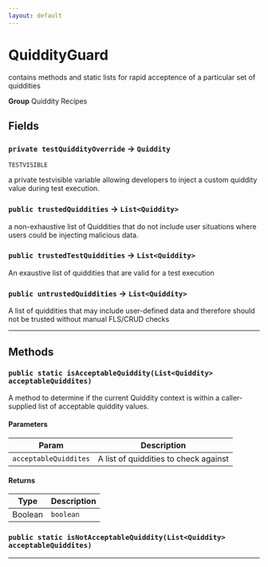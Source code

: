```yaml
---
layout: default
---
```

# QuiddityGuard

contains methods and static lists for rapid acceptence of a
particular set of quiddities


**Group** Quiddity Recipes

## Fields

### `private testQuiddityOverride` → `Quiddity`

`TESTVISIBLE` 

a private testvisible variable allowing developers to inject a custom quiddity value during test execution.

### `public trustedQuiddities` → `List<Quiddity>`


a non-exhaustive list of Quiddities that do not include user situations where users could be injecting malicious data.

### `public trustedTestQuiddities` → `List<Quiddity>`


An exaustive list of quiddities that are valid for a test execution

### `public untrustedQuiddities` → `List<Quiddity>`


A list of quiddities that may include user-defined data and therefore should not be trusted without manual FLS/CRUD checks

---
## Methods
### `public static isAcceptableQuiddity(List<Quiddity> acceptableQuiddites)`

A method to determine if the current Quiddity context is within a caller-supplied list of acceptable quiddity values.

#### Parameters

|Param|Description|
|---|---|
|`acceptableQuiddites`|A list of quiddities to check against|

#### Returns

|Type|Description|
|---|---|
|Boolean|`boolean`|

### `public static isNotAcceptableQuiddity(List<Quiddity> acceptableQuiddites)`
---
